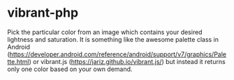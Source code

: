 # vibrant-php
Pick the particular color from an image which contains your desired lightness and saturation. It is something like the awesome palette class in Android  (https://developer.android.com/reference/android/support/v7/graphics/Palette.html) or vibrant.js (https://jariz.github.io/vibrant.js/) but instead it returns only one color based on your own demand.
